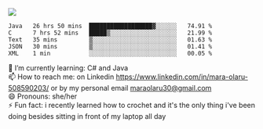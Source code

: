 

 <img align="center" src="https://github-readme-stats.vercel.app/api?username=MaraxD&theme=github_dark&show_icons=true&count_private=true"/>
 <br/>

<!--START_SECTION:waka-->

```text
Java   26 hrs 50 mins  ██████████████████▓░░░░░░   74.91 %
C      7 hrs 52 mins   █████▒░░░░░░░░░░░░░░░░░░░   21.99 %
Text   35 mins         ▒░░░░░░░░░░░░░░░░░░░░░░░░   01.63 %
JSON   30 mins         ▒░░░░░░░░░░░░░░░░░░░░░░░░   01.41 %
XML    1 min           ░░░░░░░░░░░░░░░░░░░░░░░░░   00.05 %
```

<!--END_SECTION:waka-->
<!--[![willianrod's wakatime stats](https://github-readme-stats.vercel.app/api/wakatime?username=MaraxD)](https://github.com/anuraghazra/github-readme-stats)-->

🌱 I’m currently learning: C# and Java <br/>
📫 How to reach me: on Linkedin https://www.linkedin.com/in/mara-olaru-508590203/ or by my personal email maraolaru30@gmail.com <br/>
😄 Pronouns: she/her <br/>
⚡ Fun fact: i recently learned how to crochet and it's the only thing i've been doing besides sitting in front of my laptop all day <br/>
 
